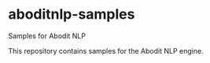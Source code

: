 # aboditnlp-samples
Samples for Abodit NLP

This repository contains samples for the Abodit NLP engine.
